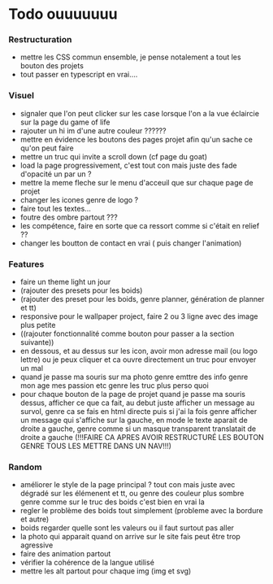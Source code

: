 # Todo ouuuuuuu

### Restructuration

- mettre les CSS commun ensemble, je pense notalement a tout les bouton des projets
- tout passer en typescript en vrai....

### Visuel

- signaler que l'on peut clicker sur les case lorsque l'on a la vue éclaircie sur la page du game of life
- rajouter un hi im d'une autre couleur ??????
- mettre en évidence les boutons des pages projet afin qu'un sache ce qu'on peut faire
- mettre un truc qui invite a scroll down (cf page du goat)
- load la page progressivement, c'est tout con mais juste des fade d'opacité un par un ?
- mettre la meme fleche sur le menu d'acceuil que sur chaque page de projet
- changer les icones genre de logo ?
- faire tout les textes...
- foutre des ombre partout ???
- les compétence, faire en sorte que ca ressort comme si c'était en relief ??
- changer les boutton de contact en vrai ( puis changer l'animation)

### Features

- faire un theme light un jour 
- (rajouter des presets pour les boids)
- (rajouter des preset pour les boids, genre planner, génération de planner et tt)
- responsive pour le wallpaper project, faire 2 ou 3 ligne avec des image plus petite
- ((rajouter fonctionnalité comme bouton pour passer a la section suivante))
- en dessous, et au dessus sur les icon, avoir mon adresse mail (ou logo lettre) ou je peux cliquer et ca ouvre directement un truc pour envoyer un mal
- quand je passe ma souris sur ma photo genre emttre des info genre mon age mes passion etc genre les truc plus perso quoi
- pour chaque bouton de la page de projet quand je passe ma souris dessus, afficher ce que ca fait, au debut juste afficher un message au survol, genre ca se fais en html directe puis si j'ai la fois genre afficher un message qui s'affiche sur la gauche, en mode le texte aparait de droite a gauche, genre comme si un masque transparent translatait de droite a gauche (!!!FAIRE CA APRES AVOIR RESTRUCTURÉ LES BOUTON GENRE TOUS LES METTRE DANS UN NAV!!!)

### Random

- améliorer le style de la page principal ? tout con mais juste avec dégradé sur les élémenent et tt, ou genre des couleur plus sombre genre comme sur le truc des boids c'est bien en vrai la 
- regler le problème des boids tout simplement (probleme avec la bordure et autre)
- boids regarder quelle sont les valeurs ou il faut surtout pas aller
- la photo qui apparait quand on arrive sur le site fais peut être trop agressive
- faire des animation partout
- vérifier la cohérence de la langue utilisé
- mettre les alt partout pour chaque img (img et svg)



